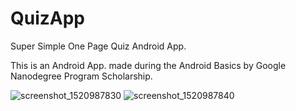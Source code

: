 # QuizApp
Super Simple One Page Quiz Android App.

This is an Android App. made during the Android Basics by Google Nanodegree Program Scholarship.

![screenshot_1520987830](https://user-images.githubusercontent.com/17429882/37377253-778cfd84-2731-11e8-85b2-e4cfe318e554.png)
![screenshot_1520987840](https://user-images.githubusercontent.com/17429882/37377254-77a8012e-2731-11e8-8d37-418de4fcf6f2.png)


